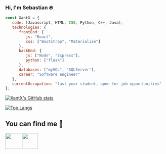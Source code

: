 ### Hi, I'm Sebastian :fire:

```js
const XantX = {
   code: [Javascript, HTML, CSS, Python, C++, Java],
   technologies: {
      frontEnd: {
         js: "React",
         css: ["Bootstrap", "Materialize"]
      },
      backEnd: {
         js: ["Node", "Express"],
         python: ["flask"]
      },
      databases: ["mySQL", "SQLServer"],
      career: "Software engineer"
   },
   currentOccupation: "last year student, open for job opportunities"
};
```
[![XantX's GitHub stats](https://github-readme-stats.vercel.app/api?username=XantX&theme=gruvbox&show_icons=true)](https://github.com/anuraghazra/github-readme-stats)

[![Top Langs](https://github-readme-stats.vercel.app/api/top-langs/?username=XantX&layout=compact&theme=gruvbox)](https://github.com/anuraghazra/github-readme-stats)

## You can find me :eyes:

<a href="https://www.linkedin.com/in/sebastian-diaz-torres-43058a161" target="_blank">
  <img align="left" width="50px" src="https://www.flaticon.es/svg/vstatic/svg/174/174857.svg?token=exp=1612995338~hmac=4aa126065b6a343adc5346ef46e19660" />
</a>
<a href="https://www.instagram.com/zxantx/" target="_blank">
  <img align="left" width="50px" src="https://www.flaticon.com/svg/vstatic/svg/2111/2111463.svg?token=exp=1614361156~hmac=2d2c988d03b5baf04dd559bf56d459f1" />
</a>
